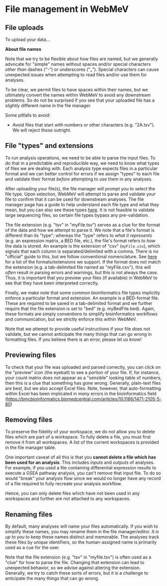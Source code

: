 # File management in WebMeV

## File uploads

To upload your data...

**About file names**

Note that we try to be flexible about how files are named, but we generally advocate for "simple" names without spaces and/or special characters *other than* dashes ("-") or underscores ("_"). Special characters can cause unexpected issues when attempting to read files and/or use them for analyses.

To be clear, we permit files to have spaces within their names, but we ultimately convert the names within WebMeV to avoid any downstream problems. So do not be surprised if you see that your uploaded file has a *slightly* different name in the file manager.

Some pitfalls to avoid:
- Avoid files that start with numbers or other characters (e.g. "2A.tsv"). We will reject those outright.


## File "types" and extensions

To run analysis operations, we need to be able to parse the input files. To do that in a predictable and reproducible way, we need to know what types of files we are dealing with. Each analysis type expects files in a particular format and we can better control for errors if we assign "types" to each file and validate their format *before* attempting to use them in any analyses.

After uploading your file(s), the file manager will prompt you to select the file type. Upon selection, WebMeV will attempt to parse and validate your file to confirm that it can be used for downstream analyses. The file manager page has a guide to help understand each file type and what they mean, but you can also see these types [here](file_types.md#type_explanations). It is not feasible to validate large sequencing files, so certain file types bypass any pre-validation.

The file extension (e.g. "tsv" in "myFile.tsv") serves as a clue for the format of the data and how we attempt to parse it. We note that a file's format is different than its "type"; whereas the "type" refers to *what it represents* (e.g. an expression matrix, a BED file, etc.), the file's format refers to *how* the data is stored. An example is the extension of "csv" (`myFile.csv`), which signals that each column is separated/delimited with a comma. There is no "official" guide to this, but we follow conventional nomenclature. See [here](file_types.md#format_extensions) for a list of the formats/extensions we support. If the format does not match the extension (e.g. a tab-delimited file named as "myFile.csv"), this will *often* result in parsing errors and warnings, but this is not always the case. Thus, it is important that you preview your files (if available) in WebMeV to see that they have been interpreted correctly.

Finally, we make note that some common bioinformatics file types implicitly enforce a particular format and extension. An example is a BED-format file. These are required to be saved in a tab-delimited format and we further require that the file extension is set to "bed" (e.g. myBedFile.bed). Again, these formats are simply conventions to simplify bioinformatics workflows and communication, but we strictly enforce this within WebMeV.

Note that we attempt to provide useful instructions if your file does not validate, but we cannot anticipate the many things that can go wrong in formatting files. If you believe there is an error, please let us know!

## Previewing files

To check that your file was uploaded and parsed correctly, you can click on the "preview" icon (the eyeball) to see a portion of your file. If, for instance, your count matrix does not appear as a "sensible" looking table of numbers, then this is a clue that something has gone wrong. Generally, plain-text files are best, but we also accept Excel files. Note, however, that auto-formatting within Excel has been implicated in *many* errors in the bioinformatics field (https://bmcbioinformatics.biomedcentral.com/articles/10.1186/1471-2105-5-80)

## Removing files

To preserve the fidelity of your workspace, we do not allow you to delete files which are part of a workspace. To fully delete a file, you must first remove it from all workspaces. A list of the current workspaces is provided in the file manager table.

One important caveat of all this is that you **cannot delete a file which has been used for an analysis**. This includes *inputs* and *outputs* of analyses. For example, if you used a file containing differential expression results to execute a GSEA pathway analysis, you can't remove that input file. To do so would "break" your analysis flow since we would no longer have any record of a file required to fully recreate your analysis workflow. 

Hence, you can only delete files which have not been used in any workspaces and further are not attached to any workspaces.

## Renaming files

By default, many analyses will name your files automatically. If you wish to simplify these names, you may rename them in the file manager/editor. *It is up to you* to keep these names distinct and memorable. The analyses track these files by unique identifiers, so the human-assigned name is primarily used as a cue for the user.

Note that the file extension (e.g. "tsv" in "myfile.tsv") is often used as a "clue" for how to parse the file. Changing that extension can lead to unexpected behavior, so we advise against altering the extension. Generally, we try to catch these sorts of errors, but it is a challenge to anticipate the many things that can go wrong.
